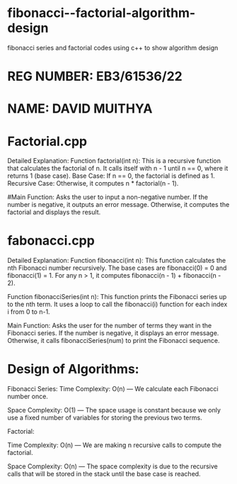 # fibonacci--factorial-algorithm-design
 fibonacci series and factorial codes using c++ to show algorithm design
# REG NUMBER: EB3/61536/22
# NAME: DAVID MUITHYA

# Factorial.cpp
Detailed Explanation:
Function factorial(int n):
This is a recursive function that calculates the factorial of n.
It calls itself with n - 1 until n == 0, where it returns 1 (base case).
Base Case: If n == 0, the factorial is defined as 1.
Recursive Case: Otherwise, it computes n * factorial(n - 1).

#Main Function:
Asks the user to input a non-negative number.
If the number is negative, it outputs an error message.
Otherwise, it computes the factorial and displays the result.

# fabonacci.cpp
 Detailed Explanation:
 Function fibonacci(int n):
This function calculates the nth Fibonacci number recursively.
The base cases are fibonacci(0) = 0 and fibonacci(1) = 1.
For any n > 1, it computes fibonacci(n - 1) + fibonacci(n - 2).

 Function fibonacciSeries(int n):
This function prints the Fibonacci series up to the nth term.
It uses a loop to call the fibonacci(i) function for each index i from 0 to n-1.

 Main Function:
Asks the user for the number of terms they want in the Fibonacci series.
If the number is negative, it displays an error message.
Otherwise, it calls fibonacciSeries(num) to print the Fibonacci sequence.

# Design of Algorithms:
 Fibonacci Series:
Time Complexity: O(n) — We calculate each Fibonacci number once.

Space Complexity: O(1) — The space usage is constant because we only use a fixed number of variables for storing the previous two terms. 

 Factorial:

Time Complexity: O(n) — We are making n recursive calls to compute the factorial.

Space Complexity: O(n) — The space complexity is due to the recursive calls that will be stored in the stack until the base case is reached.
